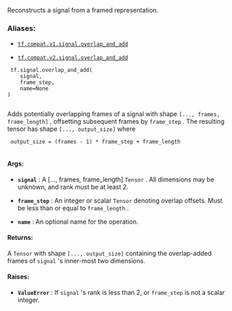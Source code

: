 Reconstructs a signal from a framed representation.



### Aliases:

- [ `tf.compat.v1.signal.overlap_and_add` ](/api_docs/python/tf/signal/overlap_and_add)

- [ `tf.compat.v2.signal.overlap_and_add` ](/api_docs/python/tf/signal/overlap_and_add)



```
 tf.signal.overlap_and_add(
    signal,
    frame_step,
    name=None
)
 
```

Adds potentially overlapping frames of a signal with shape
 `[..., frames, frame_length]` , offsetting subsequent frames by  `frame_step` .
The resulting tensor has shape  `[..., output_size]`  where



```
 output_size = (frames - 1) * frame_step + frame_length
 
```



#### Args:

- **`signal`** : A [..., frames, frame_length]  `Tensor` . All dimensions may be
unknown, and rank must be at least 2.

- **`frame_step`** : An integer or scalar  `Tensor`  denoting overlap offsets. Must be
less than or equal to  `frame_length` .

- **`name`** : An optional name for the operation.



#### Returns:
A  `Tensor`  with shape  `[..., output_size]`  containing the overlap-added
frames of  `signal` 's inner-most two dimensions.



#### Raises:

- **`ValueError`** : If  `signal` 's rank is less than 2, or  `frame_step`  is not a
scalar integer.

